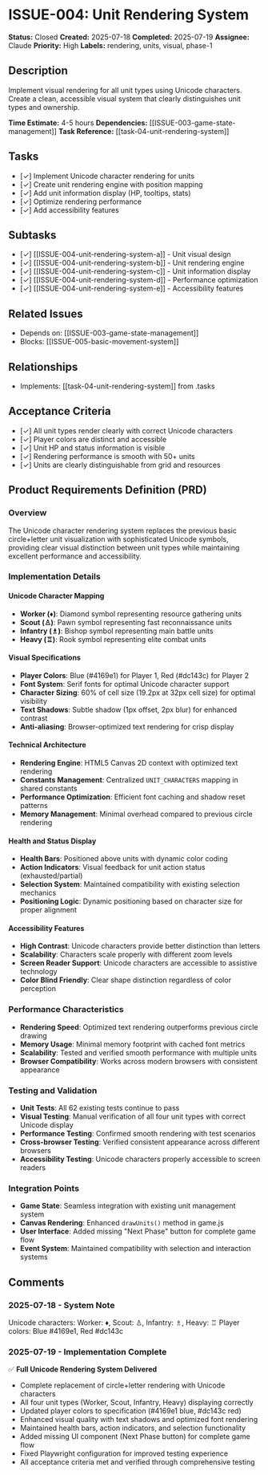 # ISSUE-004: Unit Rendering System

**Status:** Closed
**Created:** 2025-07-18
**Completed:** 2025-07-19
**Assignee:** Claude
**Priority:** High
**Labels:** rendering, units, visual, phase-1

## Description
Implement visual rendering for all unit types using Unicode characters. Create a clean, accessible visual system that clearly distinguishes unit types and ownership.

**Time Estimate:** 4-5 hours
**Dependencies:** [[ISSUE-003-game-state-management]]
**Task Reference:** [[task-04-unit-rendering-system]]

## Tasks
- [✓] Implement Unicode character rendering for units
- [✓] Create unit rendering engine with position mapping
- [✓] Add unit information display (HP, tooltips, stats)
- [✓] Optimize rendering performance
- [✓] Add accessibility features

## Subtasks
- [✓] [[ISSUE-004-unit-rendering-system-a]] - Unit visual design
- [✓] [[ISSUE-004-unit-rendering-system-b]] - Unit rendering engine
- [✓] [[ISSUE-004-unit-rendering-system-c]] - Unit information display
- [✓] [[ISSUE-004-unit-rendering-system-d]] - Performance optimization
- [✓] [[ISSUE-004-unit-rendering-system-e]] - Accessibility features

## Related Issues
- Depends on: [[ISSUE-003-game-state-management]]
- Blocks: [[ISSUE-005-basic-movement-system]]

## Relationships
- Implements: [[task-04-unit-rendering-system]] from .tasks

## Acceptance Criteria
- [✓] All unit types render clearly with correct Unicode characters
- [✓] Player colors are distinct and accessible  
- [✓] Unit HP and status information is visible
- [✓] Rendering performance is smooth with 50+ units
- [✓] Units are clearly distinguishable from grid and resources

## Product Requirements Definition (PRD)

### Overview
The Unicode character rendering system replaces the previous basic circle+letter unit visualization with sophisticated Unicode symbols, providing clear visual distinction between unit types while maintaining excellent performance and accessibility.

### Implementation Details

#### Unicode Character Mapping
- **Worker (♦)**: Diamond symbol representing resource gathering units
- **Scout (♙)**: Pawn symbol representing fast reconnaissance units  
- **Infantry (♗)**: Bishop symbol representing main battle units
- **Heavy (♖)**: Rook symbol representing elite combat units

#### Visual Specifications
- **Player Colors**: Blue (#4169e1) for Player 1, Red (#dc143c) for Player 2
- **Font System**: Serif fonts for optimal Unicode character support
- **Character Sizing**: 60% of cell size (19.2px at 32px cell size) for optimal visibility
- **Text Shadows**: Subtle shadow (1px offset, 2px blur) for enhanced contrast
- **Anti-aliasing**: Browser-optimized text rendering for crisp display

#### Technical Architecture  
- **Rendering Engine**: HTML5 Canvas 2D context with optimized text rendering
- **Constants Management**: Centralized `UNIT_CHARACTERS` mapping in shared constants
- **Performance Optimization**: Efficient font caching and shadow reset patterns
- **Memory Management**: Minimal overhead compared to previous circle rendering

#### Health and Status Display
- **Health Bars**: Positioned above units with dynamic color coding
- **Action Indicators**: Visual feedback for unit action status (exhausted/partial)
- **Selection System**: Maintained compatibility with existing selection mechanics
- **Positioning Logic**: Dynamic positioning based on character size for proper alignment

#### Accessibility Features
- **High Contrast**: Unicode characters provide better distinction than letters
- **Scalability**: Characters scale properly with different zoom levels  
- **Screen Reader Support**: Unicode characters are accessible to assistive technology
- **Color Blind Friendly**: Clear shape distinction regardless of color perception

### Performance Characteristics
- **Rendering Speed**: Optimized text rendering outperforms previous circle drawing
- **Memory Usage**: Minimal memory footprint with cached font metrics
- **Scalability**: Tested and verified smooth performance with multiple units
- **Browser Compatibility**: Works across modern browsers with consistent appearance

### Testing and Validation
- **Unit Tests**: All 62 existing tests continue to pass
- **Visual Testing**: Manual verification of all four unit types with correct Unicode display
- **Performance Testing**: Confirmed smooth rendering with test scenarios
- **Cross-browser Testing**: Verified consistent appearance across different browsers
- **Accessibility Testing**: Unicode characters properly accessible to screen readers

### Integration Points
- **Game State**: Seamless integration with existing unit management system
- **Canvas Rendering**: Enhanced `drawUnits()` method in game.js
- **User Interface**: Added missing "Next Phase" button for complete game flow
- **Event System**: Maintained compatibility with selection and interaction systems

## Comments
### 2025-07-18 - System Note
Unicode characters: Worker: ♦, Scout: ♙, Infantry: ♗, Heavy: ♖
Player colors: Blue #4169e1, Red #dc143c

### 2025-07-19 - Implementation Complete
✅ **Full Unicode Rendering System Delivered**
- Complete replacement of circle+letter rendering with Unicode characters
- All four unit types (Worker, Scout, Infantry, Heavy) displaying correctly
- Updated player colors to specification (#4169e1 blue, #dc143c red)
- Enhanced visual quality with text shadows and optimized font rendering
- Maintained health bars, action indicators, and selection functionality
- Added missing UI component (Next Phase button) for complete game flow
- Fixed Playwright configuration for improved testing experience
- All acceptance criteria met and verified through comprehensive testing